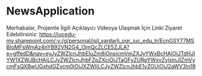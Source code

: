 # NewsApplication

Merhabalar, 
Projemle İlgili Açıklayıcı Videoya Ulaşmak İçin Linki Ziyaret Edebilirsiniz: https://iucedu-my.sharepoint.com/:v:/g/personal/isil_vardarli_ogr_iuc_edu_tr/EcnGSY77MSBIoMFsWmAz4nYB92VN2G4_l3mQcZLCE5ZJLA?e=gffedD&nav=eyJyZWZlcnJhbEluZm8iOnsicmVmZXJyYWxBcHAiOiJTdHJlYW1XZWJBcHAiLCJyZWZlcnJhbFZpZXciOiJTaGFyZURpYWxvZyIsInJlZmVycmFsQXBwUGxhdGZvcm0iOiJXZWIiLCJyZWZlcnJhbE1vZGUiOiJ2aWV3In19

